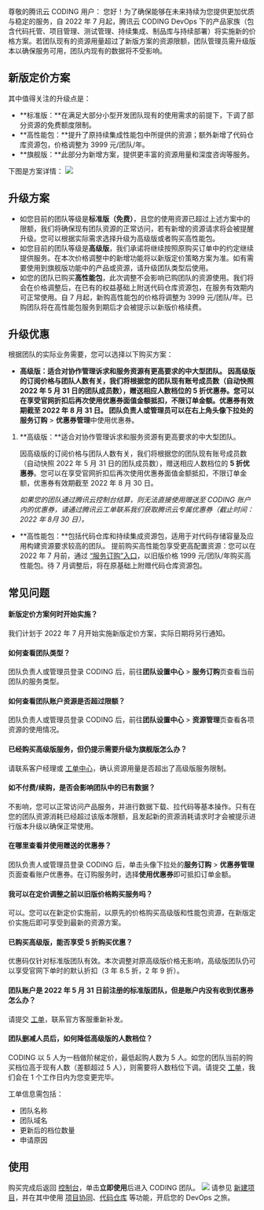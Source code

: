 尊敬的腾讯云 CODING 用户：
您好！为了确保能够在未来持续为您提供更加优质与稳定的服务，自 2022 年 7 月起，腾讯云 CODING DevOps 下的产品家族（包含代码托管、项目管理、测试管理、持续集成、制品库与持续部署）将实施新的价格方案。若团队现有的资源用量超过了新版方案的资源限额，团队管理员需升级版本以确保服务可用，团队内现有的数据将不受影响。

## 新版定价方案[](id:new)
其中值得关注的升级点是：
- **标准版：**在满足大部分小型开发团队现有的使用需求的前提下，下调了部分资源的免费额度限制。
- **高性能包：**提升了原持续集成性能包中所提供的资源；额外新增了代码仓库资源包，价格调整为 3999 元/团队/年。
- **旗舰版：**此部分为新增方案，提供更丰富的资源用量和深度咨询等服务。

下图是方案详情：
![](https://help-assets.codehub.cn/enterprise/20220608103532.png)

## 升级方案[](id:update-plan)
- 如您目前的团队等级是**标准版（免费）**，且您的使用资源已超过上述方案中的限额，我们将确保现有团队资源的正常访问，若有新增的资源请求将会被提醒升级。您可以根据实际需求选择升级为高级版或者购买高性能包。
- 如您目前的团队等级是**高级版**，我们承诺将继续按照原购买订单中的约定继续提供服务。在本次价格调整中的新增功能将以新版定价策略方案为准。如有需要使用到旗舰版功能中的产品或资源，请升级团队类型后使用。
- 如您的团队已购买**高性能包**，此次调整不会影响已购团队的资源使用。我们将会在价格调整后，在已有的权益基础上附送代码仓库资源包，在服务有效期内可正常使用。自 7 月起，新购高性能包的价格将调整为 3999 元/团队/年。已购团队将在高性能包服务到期后才会被提示以新版价格续费。

## 升级优惠[](id:discount)
根据团队的实际业务需要，您可以选择以下购买方案：
- **高级版：**适合对协作管理诉求和服务资源有更高要求的中大型团队。
    因高级版的订阅价格与团队人数有关，我们将根据您的团队现有账号成员数（自动快照 2022 年 5 月 31 日的团队成员数），赠送相应人数档位的 5 折优惠券。您可以在享受官网折扣后再次使用优惠券面值金额抵扣，不限订单金额。优惠券有效期截至 2022 年 8 月 31 日。
    团队负责人或管理员可以在右上角头像下拉处的**服务订购** > **优惠券管理**中使用优惠券。

1.  **高级版：**适合对协作管理诉求和服务资源有更高要求的中大型团队。

    因高级版的订阅价格与团队人数有关，我们将根据您的团队现有账号成员数（自动快照 2022 年 5 月 31 日的团队成员数），赠送相应人数档位的 **5 折优惠券**。您可以在享受官网折扣后再次使用优惠券面值金额抵扣，不限订单金额，优惠券有效期截至 2022 年 8 月 30 日。

    *如果您的团队通过腾讯云控制台结算，则无法直接使用赠送至 CODING 账户内的优惠券，请通过腾讯云工单联系我们获取腾讯云专属优惠券（截止时间：2022 年 8月 30 日）。*

- **高性能包：**包括代码仓库和持续集成资源包，适用于对代码存储容量及应用构建资源要求较高的团队。
    提前购买高性能包享受更高配置资源：您可以在 2022 年 7 月前，通过 [“服务订购”入口](https://buy.cloud.tencent.com/coding)，以旧版价格 1999 元/团队/年购买高性能包。待 7 月调整后，将在原基础上附赠代码仓库资源包。

## 常见问题[](id:faq)
#### 新版定价方案何时开始实施？[](id:q1)
我们计划于 2022 年 7 月开始实施新版定价方案，实际日期将另行通知。

#### 如何查看团队类型？[](id:q2)
团队负责人或管理员登录 CODING 后，前往**团队设置中心** > **服务订购**页查看当前团队的服务类型。

#### 如何查看团队账户资源是否超过限额？[](id:q3)
团队负责人或管理员登录 CODING 后，前往**团队设置中心** > **资源管理**页查看各项资源的使用情况。

#### 已经购买高级版服务，但仍提示需要升级为旗舰版怎么办？[](id:q4)
请联系客户经理或 [工单中心](https://e.coding.net/signin?redirect=/workorder)，确认资源用量是否超出了高级版服务限制。

#### 如不付费/续购，是否会影响团队中的已有数据？[](id:q5)
不影响，您可以正常访问产品服务，并进行数据下载、拉代码等基本操作。只有在您的团队资源消耗已经超过该版本限额，且发起新的资源消耗请求时才会被提示进行版本升级以确保正常使用。

#### 在哪里查看并使用赠送的优惠券？[](id:q6)
团队负责人或管理员登录 CODING 后，单击头像下拉处的**服务订购** > **优惠券管理**页面查看账户优惠券。在订购服务时，选择**使用优惠券**即可抵扣订单金额。

#### 我可以在定价调整之前以旧版价格购买服务吗？[](id:q7)
可以。您可以在新定价实施前，以原先的价格购买高级版和性能包资源，在新版定价实施后即可享受到最新的资源方案。

#### 已购买高级版，能否享受 5 折购买优惠？[](id:q8)
优惠码仅针对标准版团队有效。本次调整对原高级版价格无影响，高级版团队仍可以享受官网下单时的默认折扣（3 年 8.5 折，2 年 9 折）。

#### 团队账户是 2022 年 5 月 31 日前注册的标准版团队，但是账户内没有收到优惠券怎么办？[](id:q9)
请提交 [工单](https://e.coding.net/signin?redirect=/workorder)，联系官方客服重新补发。

#### 团队删减人员后，如何降低高级版的人数档位？[](id:q10)
CODING 以 5 人为一档做阶梯定价，最低起购人数为 5 人。如您的团队当前的购买档位高于现有人数（差额超过 5 人），则需要将人数档位下调。请提交 [工单](https://e.coding.net/signin?redirect=/workorder)，我们会在 1 个工作日内为您变更完毕。

工单信息需包括：
- 团队名称
- 团队域名
- 更新后的档位数量
- 申请原因

## 使用[](id:use)
购买完成后返回 [控制台](https://console.cloud.tencent.com/coding)，单击**立即使用**后进入 CODING 团队。
![](https://qcloudimg.tencent-cloud.cn/raw/bab10805eca39a6b4caa122a0a30f137.png)
请参见 [新建项目](https://help.coding.net/docs/start/project.html)，并在其中使用 [项目协同](https://cloud.tencent.com/document/product/1113/36819)、[代码仓库](https://cloud.tencent.com/document/product/1112/36433) 等功能，开启您的 DevOps 之旅。
